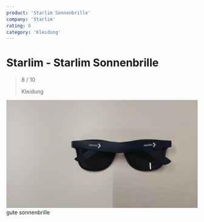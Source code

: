 ```yaml
---
product: 'Starlim Sonnenbrille'
company: 'Starlim'
rating: 8
category: 'Kleidung'
---
```


# Starlim - Starlim Sonnenbrille
>
> 8 / 10
>
> Kleidung

![Starlim Sonnenbrille](./assets/starlim-starlim-sonnenbrille-7f5a9aea-5289-4646-bfad-7d62c989f480.jpg)
gute sonnenbrille
